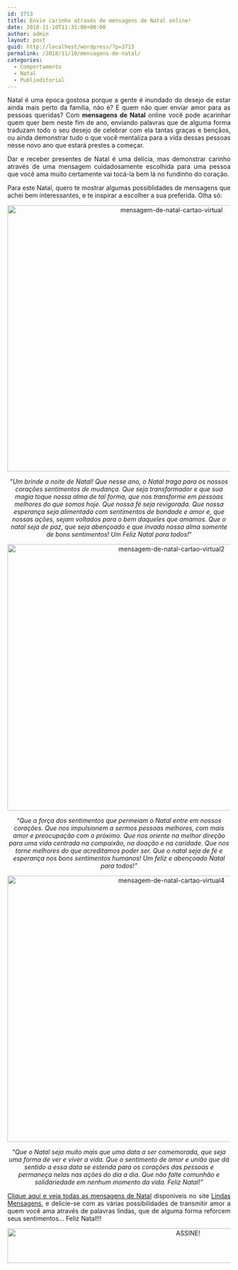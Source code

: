```yaml
---
id: 3713
title: Envie carinho através de mensagens de Natal online!
date: 2018-11-10T11:31:00+00:00
author: admin
layout: post
guid: http://localhost/wordpress/?p=3713
permalink: /2018/11/10/mensagens-de-natal/
categories:
  - Comportamento
  - Natal
  - Publieditorial
---
```

<p align="justify">
  Natal é uma época gostosa porque a gente é inundado do desejo de estar ainda mais perto da família, não é? E quem não quer enviar amor para as pessoas queridas? Com <strong>mensagens de Natal</strong> online você pode acarinhar quem quer bem neste fim de ano, enviando palavras que de alguma forma traduzam todo o seu desejo de celebrar com ela tantas graças e bençãos, ou ainda demonstrar tudo o que você mentaliza para a vida dessas pessoas nesse novo ano que estará prestes a começar.
</p>

<p align="justify">
  Dar e receber presentes de Natal é uma delícia, mas demonstrar carinho através de uma mensagem cuidadosamente escolhida para uma pessoa que você ama muito certamente vai tocá-la bem lá no fundinho do coração.
</p>

<p align="justify">
  Para este Natal, quero te mostrar algumas possiblidades de mensagens que achei bem interessantes, e te inspirar a escolher a sua preferida. Olha só:
</p>

<p align="center">
  <img class="alignnone size-full wp-image-13353" src="http://www.trololodemulher.com.br/blog/wp-content/uploads/2016/12/MENSAGEM-DE-NATAL-CARTÃO-VIRTUAL.jpg" alt="mensagem-de-natal-cartao-virtual" width="725" height="600" />
</p>

<p align="center">
  “<em>Um brinde a noite de Natal! Que nesse ano, o Natal traga para os nossos corações sentimentos de mudança. Que seja transformador e que sua magia toque nossa alma de tal forma, que nos transforme em pessoas melhores do que somos hoje. Que nossa fé seja revigorada. Que nossa esperança seja alimentada com sentimentos de bondade e amor e, que nossas ações, sejam voltados para o bem daqueles que amamos. Que o natal seja de paz, que seja abençoado e que invada nossa alma somente de bons sentimentos! Um Feliz Natal para todos!</em>”
</p>

<p align="center">
  <img class="alignnone size-full wp-image-13354" src="http://www.trololodemulher.com.br/blog/wp-content/uploads/2016/12/MENSAGEM-DE-NATAL-CARTÃO-VIRTUAL2.jpg" alt="mensagem-de-natal-cartao-virtual2" width="725" height="600" />
</p>

<p align="center">
  “<em>Que a força dos sentimentos que permeiam o Natal entre em nossos corações. Que nos impulsionem a sermos pessoas melhores, com mais amor e preocupação com o próximo. Que nos oriente na melhor direção para uma vida centrada na compaixão, na doação e na caridade. Que nos torne melhores do que acreditamos poder ser. Que o natal seja de fé e esperança nos bons sentimentos humanos! Um feliz e abençoado Natal para todos!”</em>
</p>

<p align="center">
  <img class="alignnone size-full wp-image-13355" src="http://www.trololodemulher.com.br/blog/wp-content/uploads/2016/12/MENSAGEM-DE-NATAL-CARTÃO-VIRTUAL4.jpg" alt="mensagem-de-natal-cartao-virtual4" width="725" height="600" />
</p>

<p align="center">
  “<em>Que o Natal seja muito mais que uma data a ser comemorada, que seja uma forma de ver e viver a vida. Que o sentimento de amor e união que dá sentido a essa data se estenda para os corações das pessoas e permaneça nelas nas ações do dia a dia. Que não falte comunhão e solidariedade em nenhum momento da vida. Feliz Natal!”</em>
</p>

<p align="justify">
  <a href="http://www.lindasmensagens.com.br/natal/" target="_blank">Clique aqui e veja todas as mensagens de Natal</a> disponíveis no site <a href="http://www.lindasmensagens.com.br/" target="_blank">Lindas Mensagens</a>, e delicie-se com as várias possibilidades de transmitir amor a quem você ama através de palavras lindas, que de alguma forma reforcem seus sentimentos… Feliz Natal!!!
</p>

<p align="center">
  <a href="http://feedburner.google.com/fb/a/mailverify?uri=blogbichafemea&loc=pt_BR" target="_blank"><img class="alignnone size-full wp-image-10439" src="http://www.trololodemulher.com.br/blog/wp-content/uploads/2014/09/ASSINE.png" alt="ASSINE!" width="800" height="78" /></a>
</p>

&nbsp;

&nbsp;